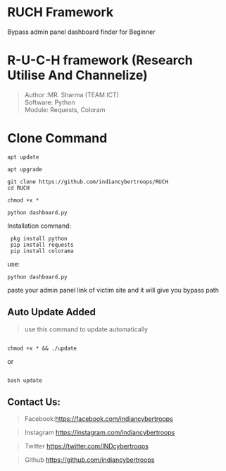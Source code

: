 # RUCH Framework
Bypass admin panel dashboard finder for Beginner 
																	
# R-U-C-H framework (Research Utilise And Channelize)				         	
>Author :MR. Sharma (TEAM ICT)		             
>Software: Python 							                    	
> Module: Requests, Coloram					          	
		
# Clone Command 

```
apt update
```
```
apt upgrade
```
```
git clone https://github.com/indiancybertroops/RUCH
cd RUCH
```
```
chmod +x *
```
```
python dashboard.py
```

Installation command:
	
	 pkg install python
	 pip install requests
	 pip install colorama 
use: 
```
python dashboard.py
```
paste your admin panel link of victim site and it will give you bypass path
## Auto Update Added 
>use this command to update automatically
```

chmod +x * && ./update
```
or
```

bash update
```



## Contact Us: 
>Facebook:https://facebook.com/indiancybertroops




>Instagram
https://instagram.com/indiancybertroops


>Twitter
https://twitter.com/INDcybertroops


>Github
https://github.com/indiancybertroops

